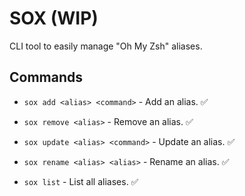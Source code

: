 # SOX (WIP) 
CLI tool to easily manage "Oh My Zsh" aliases. 
## Commands 

- `sox add <alias> <command>` - Add an alias. ✅ 

- `sox remove <alias>` - Remove an alias. ✅ 

- `sox update <alias> <command>` - Update an alias. ✅ 

- `sox rename <alias> <alias>` - Rename an alias. ✅ 

- `sox list` - List all aliases. ✅ 
